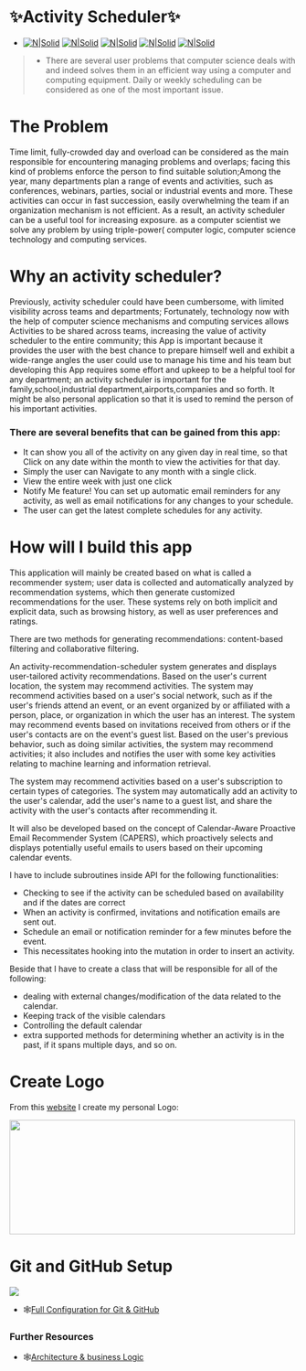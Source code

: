 # ✨Activity Scheduler✨
 

+ [![N|Solid](https://img.shields.io/github/issues/khawla-k-banydomi/cloudcomputingrepo)](https://img.shields.io/github/issues/khawla-k-banydomi/cloudcomputingrepo)
[![N|Solid](https://img.shields.io/github/forks/khawla-k-banydomi/cloudcomputingrepo)]()
[![N|Solid](https://img.shields.io/github/stars/khawla-k-banydomi/cloudcomputingrepo)]()
[![N|Solid](https://img.shields.io/github/license/khawla-k-banydomi/cloudcomputingrepo)]()
[![N|Solid](https://img.shields.io/twitter/url?url=https%3A%2F%2Fgithub.com%2Fkhawla-k-banydomi%2Fcloudcomputingrepo%2Fblob%2Fmain%2FREADME.md)]()
  

> - There are several user problems that computer science deals with and indeed solves them in an efficient way using a computer and computing equipment.
Daily or weekly scheduling can be considered as one of the most important issue.


# The Problem
Time limit, fully-crowded day and overload can be considered as the main responsible for encountering managing problems and overlaps; facing this kind of problems enforce the person to find suitable solution;Among the year, many departments plan a range of events and activities, such as conferences, webinars, parties, social or industrial events and more. These activities can occur in fast succession, easily overwhelming the team if an organization mechanism is not efficient.
As a result, an activity scheduler can be a useful tool for increasing exposure. as a computer scientist we solve any problem by using triple-power( computer logic, computer science technology and computing services.

# Why an activity scheduler?
Previously, activity scheduler could have been cumbersome, with limited visibility across teams and departments; Fortunately, technology now with the help of computer science mechanisms and computing services allows Activities to be shared across teams, increasing the value of activity scheduler to the entire community; this App is important because it provides the user with the best chance to prepare himself well and exhibit a wide-range angles the user could use to manage his time and his team  but developing this App requires some effort and upkeep to be a helpful tool for any department; an activity scheduler is important for the family,school,industrial department,airports,companies and so forth. It might be also personal application so that it is used to remind the person of his important activities.

### There are several benefits that can be gained from this app:
- It can show you all of the activity on any given day in real time, so that Click on any date within the month to view the activities for that day.
- Simply the user can Navigate to any month with a single click.
- View the entire week with just one click
- Notify Me feature! You can set up automatic email reminders for any activity, as well as email notifications for any changes to your schedule.
- The user can get the latest complete schedules for any activity.

# How will I build this app

This application will mainly be created based on what is called a recommender system; user data is collected and automatically analyzed by recommendation systems, which then generate customized recommendations for the user. These systems rely on both implicit and explicit data, such as browsing history, as well as user preferences and ratings.

There are two methods for generating recommendations: content-based filtering and collaborative filtering.


An activity-recommendation-scheduler system generates and displays user-tailored activity recommendations. Based on the user's current location, the system may recommend activities. The system may recommend activities based on a user's social network, such as if the user's friends attend an event, or an event organized by or affiliated with a person, place, or organization in which the user has an interest. The system may recommend events based on invitations received from others or if the user's contacts are on the event's guest list. Based on the user's previous behavior, such as doing similar activities, the system may recommend activities; it also includes and notifies the user with some key activities relating to machine learning and information retrieval.

The system may recommend activities based on a user's subscription to certain types of categories. The system may automatically add an activity to the user's calendar, add the user's name to a guest list, and share the activity with the user's contacts after recommending it.

It will also be developed based on the concept of Calendar-Aware Proactive Email Recommender System (CAPERS), which proactively selects and displays potentially useful emails to users based on their upcoming calendar events.

I have to include subroutines inside API for the following functionalities:

+ Checking to see if the activity can be scheduled based on availability and if the dates are correct
+ When an activity is confirmed, invitations and notification emails are sent out.
+ Schedule an email or notification reminder for a few minutes before the event.
+ This necessitates hooking into the mutation in order to insert an activity.

Beside that I have to create a class that will be responsible for all of the following:

+ dealing with external changes/modification of the data related to the calendar.
+ Keeping track of the visible calendars
+ Controlling the default calendar
+ extra supported methods for determining whether an activity is in the past, if it spans multiple days, and so on.






# Create Logo
From this [website](https://hatchful.shopify.com/) I create my personal Logo: 

<img src="https://github.com/khawla-k-banydomi/cloudcomputingrepo/blob/main/doc/logo.png" width="500" height="200">

# Git and GitHub Setup
![](https://myoctocat.com/assets/images/base-octocat.svg)




+ 🕸️[Full Configuration for Git & GitHub](https://github.com/khawla-k-banydomi/cloudcomputingrepo/blob/main/doc/Configuration.md)

### Further Resources
+ 🕸️[Architecture & business Logic](https://avitsadok.medium.com/design-a-great-architecture-for-your-app-614bfdc22e0a)






